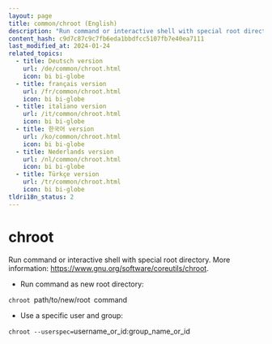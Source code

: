 ```yaml
---
layout: page
title: common/chroot (English)
description: "Run command or interactive shell with special root directory."
content_hash: c9d7c87c9c7fb6eda1bbdfcc5107fb7e40ea7111
last_modified_at: 2024-01-24
related_topics:
  - title: Deutsch version
    url: /de/common/chroot.html
    icon: bi bi-globe
  - title: français version
    url: /fr/common/chroot.html
    icon: bi bi-globe
  - title: italiano version
    url: /it/common/chroot.html
    icon: bi bi-globe
  - title: 한국어 version
    url: /ko/common/chroot.html
    icon: bi bi-globe
  - title: Nederlands version
    url: /nl/common/chroot.html
    icon: bi bi-globe
  - title: Türkçe version
    url: /tr/common/chroot.html
    icon: bi bi-globe
tldri18n_status: 2
---
```

# chroot

Run command or interactive shell with special root directory.
More information: <https://www.gnu.org/software/coreutils/chroot>.

- Run command as new root directory:

`chroot `<span class="tldr-var badge badge-pill bg-dark-lm bg-white-dm text-white-lm text-dark-dm font-weight-bold">path/to/new/root</span>` `<span class="tldr-var badge badge-pill bg-dark-lm bg-white-dm text-white-lm text-dark-dm font-weight-bold">command</span>

- Use a specific user and group:

`chroot --userspec=`<span class="tldr-var badge badge-pill bg-dark-lm bg-white-dm text-white-lm text-dark-dm font-weight-bold">username_or_id:group_name_or_id</span>
